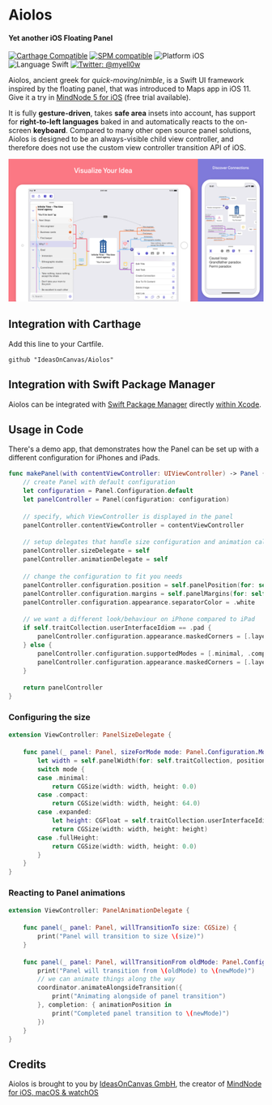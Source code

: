 # Aiolos
#### Yet another iOS Floating Panel

[![Carthage Compatible](https://img.shields.io/badge/Carthage-compatible-4BC51D.svg?style=flat)](https://github.com/Carthage/Carthage)
[![SPM compatible](https://img.shields.io/badge/SPM-compatible-4BC51D.svg?style=flat)](https://swift.org/package-manager)
![Platform iOS](https://img.shields.io/badge/Platform-iOS%2011+-blue.svg "Platform iOS")
![Language Swift](https://img.shields.io/badge/Language-Swift%204.2-orange.svg "Swift 4.2")
[![Twitter: @myell0w](https://img.shields.io/badge/Twitter-@myell0w-red.svg?style=flat)](https://twitter.com/myell0w)

Aiolos, ancient greek for *quick-moving*/*nimble*, is a Swift UI framework inspired by the floating panel, that was introduced to Maps app in iOS 11.  Give it a try in [MindNode 5 for iOS](https://itunes.apple.com/app/mindnode-5/id1218718027?l=en&mt=8&pt=14265&uo=4&at=11l5H7&ct=web) (free trial available).

It is fully **gesture-driven**, takes **safe area** insets into account, has support for **right-to-left languages** baked in and automatically reacts to the on-screen **keyboard**. Compared to many other open source panel solutions, Aiolos is designed to be an always-visible child view controller, and therefore does not use the custom view controller transition API of iOS.

![MindNode for iPad and iPhone](Screenshot.png)

## Integration with Carthage

Add this line to your Cartfile.
```
github "IdeasOnCanvas/Aiolos"
```

## Integration with Swift Package Manager

Aiolos can be integrated with [Swift Package Manager](https://swift.org/package-manager) directly [within Xcode](https://developer.apple.com/documentation/xcode/adding_package_dependencies_to_your_app).

## Usage in Code

There's a demo app, that demonstrates how the Panel can be set up with a different configuration for iPhones and iPads.

```swift
func makePanel(with contentViewController: UIViewController) -> Panel {
    // create Panel with default configuration
    let configuration = Panel.Configuration.default
    let panelController = Panel(configuration: configuration)

    // specify, which ViewController is displayed in the panel
    panelController.contentViewController = contentViewController

    // setup delegates that handle size configuration and animation callbacks
    panelController.sizeDelegate = self
    panelController.animationDelegate = self

    // change the configuration to fit you needs
    panelController.configuration.position = self.panelPosition(for: self.traitCollection)
    panelController.configuration.margins = self.panelMargins(for: self.traitCollection)
    panelController.configuration.appearance.separatorColor = .white

    // we want a different look/behaviour on iPhone compared to iPad
    if self.traitCollection.userInterfaceIdiom == .pad {
        panelController.configuration.appearance.maskedCorners = [.layerMinXMinYCorner, .layerMaxXMinYCorner, .layerMinXMaxYCorner, .layerMaxXMaxYCorner]
    } else {
        panelController.configuration.supportedModes = [.minimal, .compact, .expanded, .fullHeight]
        panelController.configuration.appearance.maskedCorners = [.layerMinXMinYCorner, .layerMaxXMinYCorner]
    }

    return panelController
}
```

### Configuring the size

```swift
extension ViewController: PanelSizeDelegate {

    func panel(_ panel: Panel, sizeForMode mode: Panel.Configuration.Mode) -> CGSize {
        let width = self.panelWidth(for: self.traitCollection, position: panel.configuration.position)
        switch mode {
        case .minimal:
            return CGSize(width: width, height: 0.0)
        case .compact:
            return CGSize(width: width, height: 64.0)
        case .expanded:
            let height: CGFloat = self.traitCollection.userInterfaceIdiom == .phone ? 270.0 : 320.0
            return CGSize(width: width, height: height)
        case .fullHeight:
            return CGSize(width: width, height: 0.0)
        }
    }
}
```

### Reacting to Panel animations

```swift
extension ViewController: PanelAnimationDelegate {

    func panel(_ panel: Panel, willTransitionTo size: CGSize) {
        print("Panel will transition to size \(size)")
    }

    func panel(_ panel: Panel, willTransitionFrom oldMode: Panel.Configuration.Mode?, to newMode: Panel.Configuration.Mode, with coordinator: PanelTransitionCoordinator) {
        print("Panel will transition from \(oldMode) to \(newMode)")
        // we can animate things along the way
        coordinator.animateAlongsideTransition({
            print("Animating alongside of panel transition")
        }, completion: { animationPosition in
            print("Completed panel transition to \(newMode)")
        })
    }
}
```

## Credits

Aiolos is brought to you by [IdeasOnCanvas GmbH](https://ideasoncanvas.com), the creator of [MindNode for iOS, macOS & watchOS](https://mindnode.com)